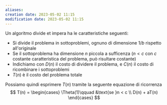 ```yaml
---
aliases: 
creation date: 2023-05-02 11:15
modification date: 2023-05-02 11:15
---
```


Un algoritmo divide et impera ha le caratteristiche seguenti:
- Si divide il problema in sottoproblemi, ognuno di dimensione $1/b$ rispetto all'originale
- Se il sottoproblema ha dimensione $n$ piccola a sufficenza ($n < c$ con $c$ costante caratteristica del problema, può risultare costante)
- Indichiamo con $D(n)$ il costo di dividere il problema, e $C(n)$ il costo di ricombinare i sottoproblemi
- $T(n)$ è il costo del problema totale

Possiamo quindi esprimere $T(n)$ tramite la seguente equazione di ricorrenza
$$ T(n) = \begin{cases}
\Theta(1)\qquad &\text{se }n < c \\
D(n) + aT(n)
\end{cases} $$



